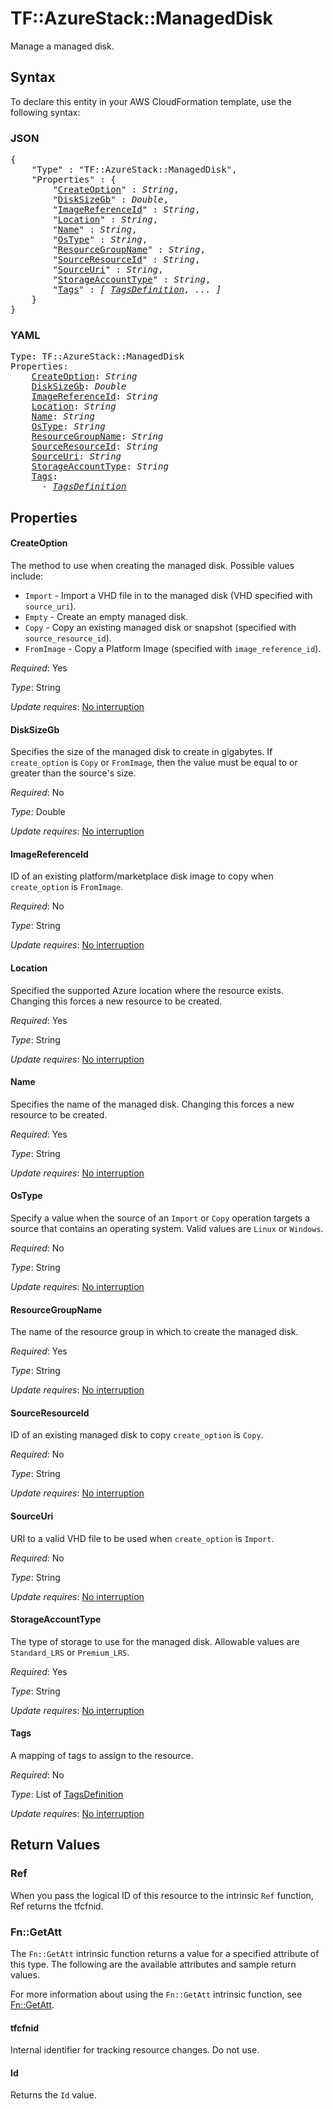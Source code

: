 # TF::AzureStack::ManagedDisk

Manage a managed disk.

## Syntax

To declare this entity in your AWS CloudFormation template, use the following syntax:

### JSON

<pre>
{
    "Type" : "TF::AzureStack::ManagedDisk",
    "Properties" : {
        "<a href="#createoption" title="CreateOption">CreateOption</a>" : <i>String</i>,
        "<a href="#disksizegb" title="DiskSizeGb">DiskSizeGb</a>" : <i>Double</i>,
        "<a href="#imagereferenceid" title="ImageReferenceId">ImageReferenceId</a>" : <i>String</i>,
        "<a href="#location" title="Location">Location</a>" : <i>String</i>,
        "<a href="#name" title="Name">Name</a>" : <i>String</i>,
        "<a href="#ostype" title="OsType">OsType</a>" : <i>String</i>,
        "<a href="#resourcegroupname" title="ResourceGroupName">ResourceGroupName</a>" : <i>String</i>,
        "<a href="#sourceresourceid" title="SourceResourceId">SourceResourceId</a>" : <i>String</i>,
        "<a href="#sourceuri" title="SourceUri">SourceUri</a>" : <i>String</i>,
        "<a href="#storageaccounttype" title="StorageAccountType">StorageAccountType</a>" : <i>String</i>,
        "<a href="#tags" title="Tags">Tags</a>" : <i>[ <a href="tagsdefinition.md">TagsDefinition</a>, ... ]</i>
    }
}
</pre>

### YAML

<pre>
Type: TF::AzureStack::ManagedDisk
Properties:
    <a href="#createoption" title="CreateOption">CreateOption</a>: <i>String</i>
    <a href="#disksizegb" title="DiskSizeGb">DiskSizeGb</a>: <i>Double</i>
    <a href="#imagereferenceid" title="ImageReferenceId">ImageReferenceId</a>: <i>String</i>
    <a href="#location" title="Location">Location</a>: <i>String</i>
    <a href="#name" title="Name">Name</a>: <i>String</i>
    <a href="#ostype" title="OsType">OsType</a>: <i>String</i>
    <a href="#resourcegroupname" title="ResourceGroupName">ResourceGroupName</a>: <i>String</i>
    <a href="#sourceresourceid" title="SourceResourceId">SourceResourceId</a>: <i>String</i>
    <a href="#sourceuri" title="SourceUri">SourceUri</a>: <i>String</i>
    <a href="#storageaccounttype" title="StorageAccountType">StorageAccountType</a>: <i>String</i>
    <a href="#tags" title="Tags">Tags</a>: <i>
      - <a href="tagsdefinition.md">TagsDefinition</a></i>
</pre>

## Properties

#### CreateOption

The method to use when creating the managed disk. Possible values include:
* `Import` - Import a VHD file in to the managed disk (VHD specified with `source_uri`).
* `Empty` - Create an empty managed disk.
* `Copy` - Copy an existing managed disk or snapshot (specified with `source_resource_id`).
* `FromImage` - Copy a Platform Image (specified with `image_reference_id`).

_Required_: Yes

_Type_: String

_Update requires_: [No interruption](https://docs.aws.amazon.com/AWSCloudFormation/latest/UserGuide/using-cfn-updating-stacks-update-behaviors.html#update-no-interrupt)

#### DiskSizeGb

Specifies the size of the managed disk to create in gigabytes.
If `create_option` is `Copy` or `FromImage`, then the value must be equal to or greater than the source's size.

_Required_: No

_Type_: Double

_Update requires_: [No interruption](https://docs.aws.amazon.com/AWSCloudFormation/latest/UserGuide/using-cfn-updating-stacks-update-behaviors.html#update-no-interrupt)

#### ImageReferenceId

ID of an existing platform/marketplace disk image to copy when `create_option` is `FromImage`.

_Required_: No

_Type_: String

_Update requires_: [No interruption](https://docs.aws.amazon.com/AWSCloudFormation/latest/UserGuide/using-cfn-updating-stacks-update-behaviors.html#update-no-interrupt)

#### Location

Specified the supported Azure location where the resource exists.
Changing this forces a new resource to be created.

_Required_: Yes

_Type_: String

_Update requires_: [No interruption](https://docs.aws.amazon.com/AWSCloudFormation/latest/UserGuide/using-cfn-updating-stacks-update-behaviors.html#update-no-interrupt)

#### Name

Specifies the name of the managed disk. Changing this forces a
new resource to be created.

_Required_: Yes

_Type_: String

_Update requires_: [No interruption](https://docs.aws.amazon.com/AWSCloudFormation/latest/UserGuide/using-cfn-updating-stacks-update-behaviors.html#update-no-interrupt)

#### OsType

Specify a value when the source of an `Import` or `Copy`
operation targets a source that contains an operating system. Valid values are `Linux` or `Windows`.

_Required_: No

_Type_: String

_Update requires_: [No interruption](https://docs.aws.amazon.com/AWSCloudFormation/latest/UserGuide/using-cfn-updating-stacks-update-behaviors.html#update-no-interrupt)

#### ResourceGroupName

The name of the resource group in which to create
the managed disk.

_Required_: Yes

_Type_: String

_Update requires_: [No interruption](https://docs.aws.amazon.com/AWSCloudFormation/latest/UserGuide/using-cfn-updating-stacks-update-behaviors.html#update-no-interrupt)

#### SourceResourceId

ID of an existing managed disk to copy `create_option` is `Copy`.

_Required_: No

_Type_: String

_Update requires_: [No interruption](https://docs.aws.amazon.com/AWSCloudFormation/latest/UserGuide/using-cfn-updating-stacks-update-behaviors.html#update-no-interrupt)

#### SourceUri

URI to a valid VHD file to be used when `create_option` is `Import`.

_Required_: No

_Type_: String

_Update requires_: [No interruption](https://docs.aws.amazon.com/AWSCloudFormation/latest/UserGuide/using-cfn-updating-stacks-update-behaviors.html#update-no-interrupt)

#### StorageAccountType

The type of storage to use for the managed disk.
Allowable values are `Standard_LRS` or `Premium_LRS`.

_Required_: Yes

_Type_: String

_Update requires_: [No interruption](https://docs.aws.amazon.com/AWSCloudFormation/latest/UserGuide/using-cfn-updating-stacks-update-behaviors.html#update-no-interrupt)

#### Tags

A mapping of tags to assign to the resource.

_Required_: No

_Type_: List of <a href="tagsdefinition.md">TagsDefinition</a>

_Update requires_: [No interruption](https://docs.aws.amazon.com/AWSCloudFormation/latest/UserGuide/using-cfn-updating-stacks-update-behaviors.html#update-no-interrupt)

## Return Values

### Ref

When you pass the logical ID of this resource to the intrinsic `Ref` function, Ref returns the tfcfnid.

### Fn::GetAtt

The `Fn::GetAtt` intrinsic function returns a value for a specified attribute of this type. The following are the available attributes and sample return values.

For more information about using the `Fn::GetAtt` intrinsic function, see [Fn::GetAtt](https://docs.aws.amazon.com/AWSCloudFormation/latest/UserGuide/intrinsic-function-reference-getatt.html).

#### tfcfnid

Internal identifier for tracking resource changes. Do not use.

#### Id

Returns the <code>Id</code> value.

